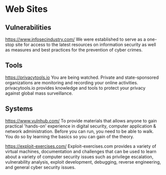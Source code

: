 # Web Sites

## Vulnerabilities
https://www.infosecindustry.com/
We were established to serve as a one-stop site for access to the latest resources on information security as well as measures and best practices for the prevention of cyber crimes.

## Tools
https://privacytools.io
You are being watched. Private and state-sponsored organizations are monitoring and recording your online activities. privacytools.io provides knowledge and tools to protect your privacy against global mass surveillance.

## Systems
https://www.vulnhub.com/
To provide materials that allows anyone to gain practical 'hands-on' experience in digital security, computer application & network administration. Before you can run, you need to be able to walk. You do so by learning the basics so you can gain of the theory. 

https://exploit-exercises.com/
Exploit-exercises.com provides a variety of virtual machines, documentation and challenges that can be used to learn about a variety of computer security issues such as privilege escalation, vulnerability analysis, exploit development, debugging, reverse engineering, and general cyber security issues. 
